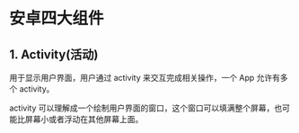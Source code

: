 # 安卓四大组件

## 1. Activity(活动)

用于显示用户界面，用户通过 activity 来交互完成相关操作，一个 App 允许有多个 activity。

activity 可以理解成一个绘制用户界面的窗口，这个窗口可以填满整个屏幕，也可能比屏幕小或者浮动在其他屏幕上面。

